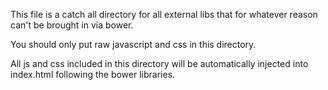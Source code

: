 This file is a catch all directory for all external libs that for whatever reason can't be brought in via bower.

You should only put raw javascript and css in this directory.

All js and css included in this directory will be automatically injected into index.html following the bower libraries.
